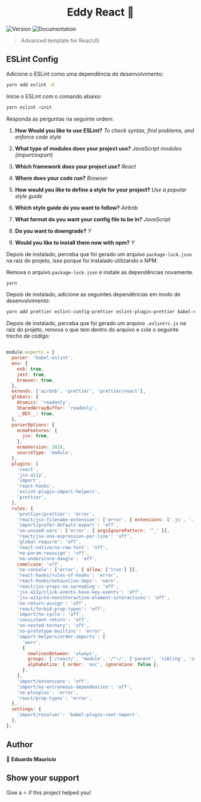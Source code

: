 <h1 align="center">Eddy React 👋</h1>

<p>
  <img alt="Version" src="https://img.shields.io/badge/version-1.0.0-blue.svg?cacheSeconds=2592000" />
  <img alt="Documentation" src="https://img.shields.io/badge/documentation-yes-brightgreen.svg" />
</p>

> Advanced template for ReactJS

## ESLint Config

Adicione o ESLint como uma dependência de desenvolvimento:

```sh
yarn add eslint -D
```

Inicie o ESLint com o comando abaixo:

```sh
yarn eslint –init
```
Responda as perguntas na seguinte ordem:

1. **How Would you like to use ESLint?**
*To check syntax, find problems, and enforce code style*

2. **What type of modules does your project use?**
*JavaScript modules (import/export)*

3. **Which framework does your project use?**
*React*

4. **Where does your code run?**
*Browser*

5. **How would you like to define a style for your project?**
*Use a popular style guide*

6. **Which style guide do you want to follow?**
*Airbnb*

7. **What format do you want your config file to be in?**
*JavaScript*

8. **Do you want to downgrade?**
*Y*

9. **Would you like to install them now with npm?**
*Y*

Depois de instalado, perceba que foi gerado um arquivo ```package-lock.json``` na raiz do projeto, isso porque foi instalado utilizando o NPM.

Remova o arquivo ```package-lock.json``` e instale as dependências novamente.

```sh
yarn
```

Depois de instalado, adicione as seguintes dependências em modo de desenvolvimento:

```sh
yarn add prettier eslint-config-prettier eslint-plugin-prettier babel-eslint -D
```

Depois de instalado, perceba que foi gerado um arquivo ```.eslintrc.js``` na raiz do projeto, remova o que tem dentro do arquivo e cole o seguinte trecho de código:

```javascript

module.exports = {
  parser: 'babel-eslint',
  env: {
    es6: true,
    jest: true,
    browser: true,
  },
  extends: ['airbnb', 'prettier', 'prettier/react'],
  globals: {
    Atomics: 'readonly',
    SharedArrayBuffer: 'readonly',
    __DEV__: true,
  },
  parserOptions: {
    ecmaFeatures: {
      jsx: true,
    },
    ecmaVersion: 2018,
    sourceType: 'module',
  },
  plugins: [
    'react',
    'jsx-a11y',
    'import',
    'react-hooks',
    'eslint-plugin-import-helpers',
    'prettier',
  ],
  rules: {
    'prettier/prettier': 'error',
    'react/jsx-filename-extension': ['error', { extensions: ['.js', '.jsx'] }],
    'import/prefer-default-export': 'off',
    'no-unused-vars': ['error', { argsIgnorePattern: '^_' }],
    'react/jsx-one-expression-per-line': 'off',
    'global-require': 'off',
    'react-native/no-raw-text': 'off',
    'no-param-reassign': 'off',
    'no-underscore-dangle': 'off',
    camelcase: 'off',
    'no-console': ['error', { allow: ['tron'] }],
    'react-hooks/rules-of-hooks': 'error',
    'react-hooks/exhaustive-deps': 'warn',
    'react/jsx-props-no-spreading': 'off',
    'jsx-a11y/click-events-have-key-events': 'off',
    'jsx-a11y/no-noninteractive-element-interactions': 'off',
    'no-return-assign': 'off',
    'react/forbid-prop-types': 'off',
    'import/no-cycle': 'off',
    'consistent-return': 'off',
    'no-nested-ternary': 'off',
    'no-prototype-builtins': 'error',
    'import-helpers/order-imports': [
      'warn',
      {
        newlinesBetween: 'always',
        groups: ['/react/', 'module', '/^~/', ['parent', 'sibling', 'index']],
        alphabetize: { order: 'asc', ignoreCase: false },
      },
    ],
    'import/extensions': 'off',
    'import/no-extraneous-dependencies': 'off',
    'no-plusplus': 'error',
    'react/prop-types': 'error',
  },
  settings: {
    'import/resolver': 'babel-plugin-root-import',
  },
};

```

## Author

👤 **Eduardo Mauricio**

## Show your support

Give a ⭐️ if this project helped you!
